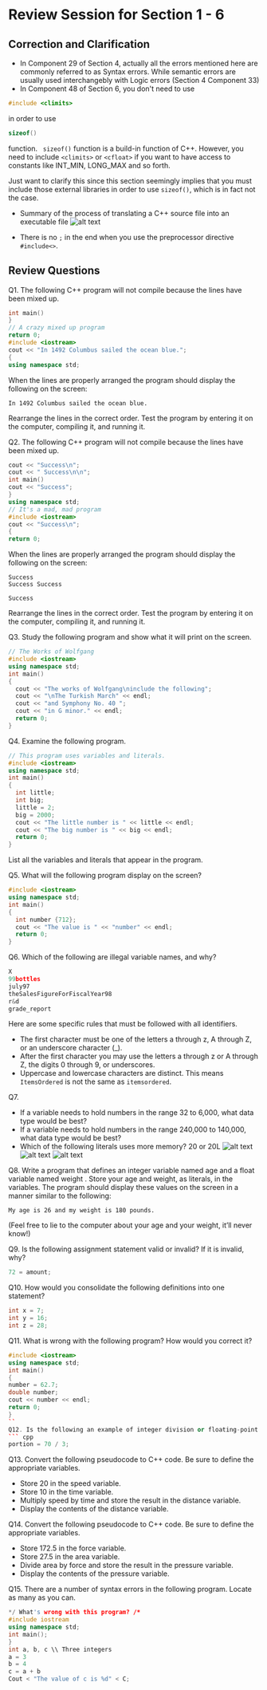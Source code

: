 # Review Session for Section 1 - 6

## Correction and Clarification
- In Component 29 of Section 4, actually all the errors mentioned here are commonly referred to as Syntax errors. While semantic errors are usually used interchangebly with Logic errors (Section 4 Component 33)
- In Component 48 of Section 6, you don't need to use 
```cpp
#include <climits>
```
in order to use 

```cpp
sizeof()

```
function. ``` sizeof()``` function is a build-in function of C++. However, you need to include ```<climits>``` or ```<cfloat>``` if you want to have access to constants like INT_MIN, LONG_MAX	and so forth. 

Just want to clarify this since this section seemingly implies that you must include those external libraries in order to use ```sizeof()```, which is in fact not the case.

- Summary of the process of translating a C++ source file into an executable file 
![alt text](./img/theprocess.PNG "Logo Title Text 1")

- There is no ```;``` in the end when you use the preprocessor directive ```#include<>```.
## Review Questions

Q1. The following C++ program will not compile because the lines have been mixed up.
``` cpp
int main()
}
// A crazy mixed up program
return 0;
#include <iostream>
cout << "In 1492 Columbus sailed the ocean blue.";
{
using namespace std;
```

When the lines are properly arranged the program should display the following on the screen:
```
In 1492 Columbus sailed the ocean blue.
```
Rearrange the lines in the correct order. Test the program by entering it on the computer, compiling it, and running it.

Q2. The following C++ program will not compile because the lines have been mixed up.
``` cpp
cout << "Success\n";
cout << " Success\n\n";
int main()
cout << "Success";
}
using namespace std;
// It's a mad, mad program
#include <iostream>
cout << "Success\n";
{
return 0;
```
When the lines are properly arranged the program should display the following on the screen:
```
Success
Success Success

Success
```

Rearrange the lines in the correct order. Test the program by entering it on the computer, compiling it, and running it.

Q3. Study the following program and show what it will print on the screen.
``` cpp
// The Works of Wolfgang
#include <iostream>
using namespace std;
int main()
{
  cout << "The works of Wolfgang\ninclude the following";
  cout << "\nThe Turkish March" << endl;
  cout << "and Symphony No. 40 ";
  cout << "in G minor." << endl;
  return 0;
}
```

Q4. Examine the following program.
``` cpp
// This program uses variables and literals.
#include <iostream>
using namespace std;
int main()
{
  int little;
  int big;
  little = 2;
  big = 2000;
  cout << "The little number is " << little << endl;
  cout << "The big number is " << big << endl;
  return 0;
}
  ```
List all the variables and literals that appear in the program.
  
Q5. What will the following program display on the screen?
``` cpp
#include <iostream>
using namespace std;
int main()
{
  int number {712};
  cout << "The value is " << "number" << endl;
  return 0;
}
```
Q6. Which of the following are illegal variable names, and why?
```cpp
X
99bottles
july97
theSalesFigureForFiscalYear98
r&d
grade_report
```

Here are some specific rules that must be followed with all identifiers.
- The first character must be one of the letters a through z, A through Z, or an underscore
character (_).
-  After the first character you may use the letters a through z or A through Z, the digits
0 through 9, or underscores.
- Uppercase and lowercase characters are distinct. This means `ItemsOrdered` is not the
same as `itemsordered`.

Q7. 
- If a variable needs to hold numbers in the range 32 to 6,000, what data type
would be best?
- If a variable needs to hold numbers in the range 240,000 to 140,000, what
data type would be best?
- Which of the following literals uses more memory? 20 or 20L
![alt text](./img/intrange.PNG "Logo Title Text 1")
![alt text](./img/floatrange.PNG "Logo Title Text 1")
![alt text](./img/scientificnotation.PNG "Logo Title Text 1")

Q8. 
Write a program that defines an integer variable named age and a float variable named weight . Store your age and weight, as literals, in the variables.
The program should display these values on the screen in a manner similar to the following:
```
My age is 26 and my weight is 180 pounds.
```
(Feel free to lie to the computer about your age and your weight, it’ll never know!)

Q9. Is the following assignment statement valid or invalid? If it is invalid, why?
```cpp
72 = amount;
```

Q10. How would you consolidate the following definitions into one statement?
``` cpp
int x = 7;
int y = 16;
int z = 28;
```

Q11. What is wrong with the following program? How would you correct it?
``` cpp
#include <iostream>
using namespace std;
int main()
{
number = 62.7;
double number;
cout << number << endl;
return 0;
}
``
Q12. Is the following an example of integer division or floating-point division? What value will be stored in portion ?
``` cpp
portion = 70 / 3;
```

Q13. Convert the following pseudocode to C++ code. Be sure to define the appropriate variables.
- Store 20 in the speed variable.
- Store 10 in the time variable.
- Multiply speed by time and store the result in the distance variable.
- Display the contents of the distance variable.

Q14. Convert the following pseudocode to C++ code. Be sure to define the appropriate variables.
- Store 172.5 in the force variable.
- Store 27.5 in the area variable.
- Divide area by force and store the result in the pressure variable.
- Display the contents of the pressure variable.

Q15. There are a number of syntax errors in the following program. Locate as many as you can.

``` cpp
*/ What's wrong with this program? /*
#include iostream
using namespace std;
int main();
}
int a, b, c \\ Three integers
a = 3
b = 4
c = a + b
Cout < "The value of c is %d" < C;
```
